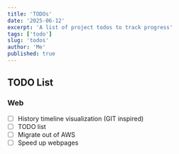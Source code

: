 ```yaml
---
title: 'TODOs'
date: '2025-06-12'
excerpt: 'A list of project todos to track progress'
tags: ['todo']
slug: 'todos'
author: 'Me'
published: true
---
```


## TODO List

### Web
- [ ] History timeline visualization (GIT inspired)
- [ ] TODO list
- [ ] Migrate out of AWS
- [ ] Speed up webpages
